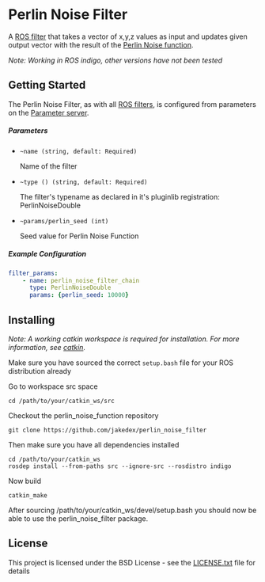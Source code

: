 # Perlin Noise Filter

A [ROS filter](http://wiki.ros.org/filters) that takes a vector of x,y,z values as input
and updates given output vector with the result of the [Perlin Noise function](https://en.wikipedia.org/wiki/Perlin_noise).

*Note: Working in ROS indigo, other versions have not been tested*

## Getting Started

The Perlin Noise Filter, as with all [ROS filters](http://wiki.ros.org/filters), is configured from parameters on the [Parameter server](http://wiki.ros.org/Parameter%20Server).

##### Parameters

* `~name (string, default: Required)`  

  Name of the filter

* `~type () (string, default: Required)`  

  The filter's typename as declared in it's pluginlib registration: PerlinNoiseDouble

* `~params/perlin_seed (int)`  

  Seed value for Perlin Noise Function

##### Example Configuration

```yaml
filter_params:
    - name: perlin_noise_filter_chain
      type: PerlinNoiseDouble
      params: {perlin_seed: 10000}
```


## Installing

*Note: A working catkin workspace is required for installation. For more information, see [catkin](http://wiki.ros.org/catkin).*


Make sure you have sourced the correct `setup.bash` file for your ROS distribution already

Go to workspace src space

```
cd /path/to/your/catkin_ws/src
```

Checkout the perlin_noise_function repository

```
git clone https://github.com/jakedex/perlin_noise_filter
```

Then make sure you have all dependencies installed

```
cd /path/to/your/catkin_ws
rosdep install --from-paths src --ignore-src --rosdistro indigo
```

Now build

```
catkin_make
```

After sourcing /path/to/your/catkin_ws/devel/setup.bash you should now be able to use the perlin_noise_filter package.

## License

This project is licensed under the BSD License - see the [LICENSE.txt](LICENSE.txt) file for details
